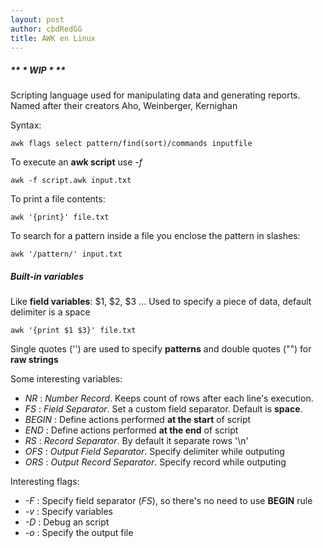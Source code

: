 ```yaml
---
layout: post
author: cbdRedGG
title: AWK en Linux
---
```


##### ** \* WIP \* **

Scripting language used for manipulating data and generating reports. Named after their creators Aho, Weinberger, Kernighan

Syntax:

	awk flags select pattern/find(sort)/commands inputfile

To execute an **awk script** use *-f*

	awk -f script.awk input.txt

To print a file contents:

	awk '{print}' file.txt

To search for a pattern inside a file you enclose the pattern in slashes:

	awk '/pattern/' input.txt


##### Built-in variables

Like **field variables**: $1, $2, $3 ... Used to specify a piece of data, default delimiter is a space

	awk '{print $1 $3}' file.txt

Single quotes ('') are used to specify **patterns** and double quotes ("") for **raw strings**

Some interesting variables:
+ *NR* : *Number Record*. Keeps count of rows after each line's execution.
+ *FS* : *Field Separator*. Set a custom field separator. Default is **space**. 
+ *BEGIN* : Define actions performed **at the start** of script
+ *END* : Define actions performed **at the end** of script
+ *RS* : *Record Separator*. By default it separate rows '\\n'
+ *OFS* : *Output Field Separator*. Specify delimiter while outputing
+ *ORS* : *Output Record Separator*. Specify record while outputing

Interesting flags:
+ *-F* : Specify field separator (*FS*), so there's no need to use **BEGIN** rule
+ *-v* : Specify variables
+ *-D* : Debug an script
+ *-o* : Specify the output file
